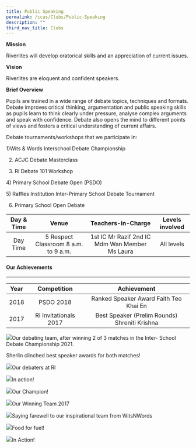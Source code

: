 ```yaml
---
title: Public Speaking
permalink: /ccas/Clubs/Public-Speaking
description: ""
third_nav_title: Clubs
---
```

**Mission**  

Riverlites will develop oratorical skills and an appreciation of current issues.

**Vision**

Riverlites are eloquent and confident speakers.

**Brief Overview**

Pupils are trained in a wide range of debate topics, techniques and formats. Debate improves critical thinking, argumentation and public speaking skills as pupils learn to think clearly under pressure, analyse complex arguments and speak with confidence. Debate also opens the mind to different points of views and fosters a critical understanding of current affairs.

Debate tournaments/workshops that we participate in:

1)Wits & Words Interschool Debate Championship

2) ACJC Debate Masterclass

3) RI Debate 101 Workshop

4) Primary School Debate Open (PSDO) 

5) Raffles Institution Inter-Primary School Debate Tournament

6) Primary School Open Debate




| Day & Time | Venue | Teachers-in-Charge | Levels involved |
|:---:|:---:|:---:|:---:|
| Day Time | 5 Respect Classroom  8 a.m. to 9 a.m. | 1st IC Mr Razif   2nd IC Mdm Wan   Member Ms Laura | All levels |


#### Our Achievements
----------------

| Year | Competition | Achievement |
|:---:|:---:|:---:|
| 2018 | PSDO 2018 | Ranked Speaker Award Faith Teo Khai En   |
| 2017 | RI Invitationals 2017   | Best Speaker (Prelim Rounds) Shreniti Krishna |

![](/images/Clubs/Public%20Speaking/pic1.jpg)Our debating team, after winning 2 of 3 matches in the Inter- School Debate Championship 2021. 

Sherlin clinched best speaker awards for both matches!

![](/images/Clubs/Public%20Speaking/pic2.jpg)Our debaters at RI

![](/images/Clubs/Public%20Speaking/444.jpg)In action!

![](/images/Clubs/Public%20Speaking/555.jpg)Our Champion!

![](/images/Clubs/Public%20Speaking/333.jpg)Our Winning Team 2017

![](/images/Clubs/Public%20Speaking/666.jpg)Saying farewell to our inspirational team from WitsNWords

![](/images/Clubs/Public%20Speaking/777.jpg)Food for fuel!

![](/images/Clubs/Public%20Speaking/888.jpg)In Action!

